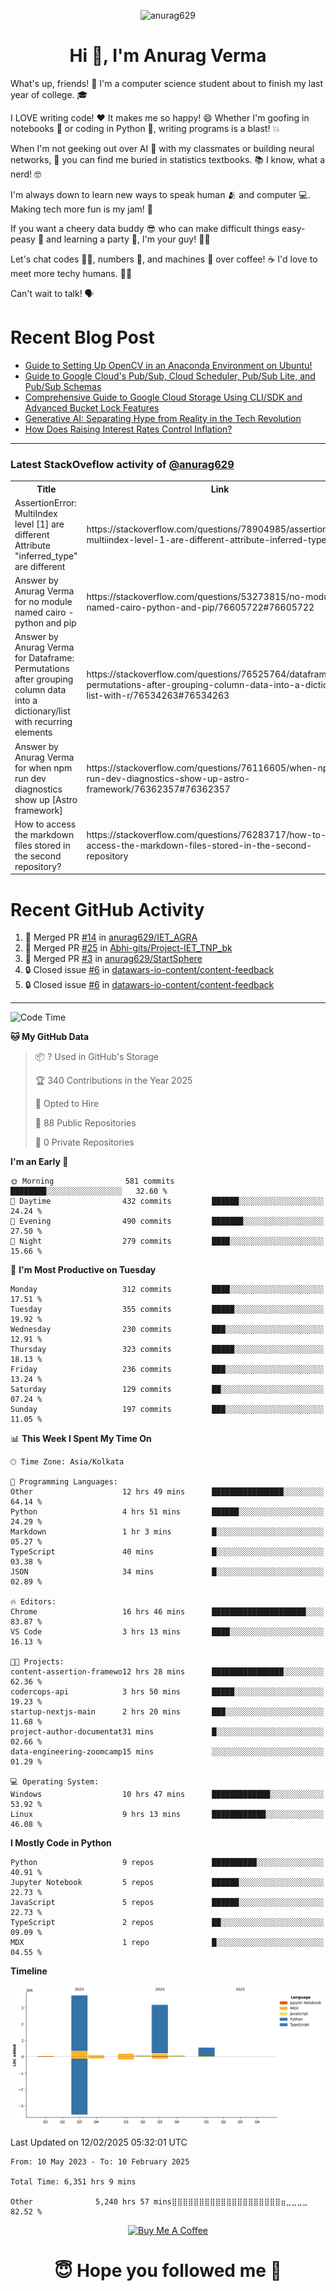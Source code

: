 

<p align="center"> <img src="https://komarev.com/ghpvc/?username=anurag629&label=Profile%20views&color=0e75b6&style=flat" alt="anurag629" /> </p>

<h1 align="center">Hi 👋, I'm Anurag Verma</h1>

What's up, friends! 👋 I'm a computer science student about to finish my last year of college. 🎓

I LOVE writing code! ❤️ It makes me so happy! 😄 Whether I'm goofing in notebooks 📓 or coding in Python 🐍, writing programs is a blast! 💥

When I'm not geeking out over AI 🤖 with my classmates or building neural networks, 🧠 you can find me buried in statistics textbooks. 📚 I know, what a nerd! 🤓

I'm always down to learn new ways to speak human 🫂 and computer 💻. Making tech more fun is my jam! 🍇

If you want a cheery data buddy 😎 who can make difficult things easy-peasy 🥝 and learning a party 🎉, I'm your guy! 🙋‍♂️

Let's chat codes 👨‍💻, numbers 🧮, and machines 🤖 over coffee! ☕ I'd love to meet more techy humans. 💁‍♂️

Can't wait to talk! 🗣️

# Recent Blog Post

<!-- BLOG-POST-LIST:START -->
- [Guide to Setting Up OpenCV in an Anaconda Environment on Ubuntu!](https://codercops.tech/blog/computer-vision-bootcamp/Guide-to-Setting-Up-OpenCV-in-an-Anaconda-Environment-on-Ubuntu!)
- [Guide to Google Cloud&#39;s Pub/Sub, Cloud Scheduler, Pub/Sub Lite, and Pub/Sub Schemas](https://codercops.tech/blog/google-cloud/Google-Clouds-Pub-Sub-Cloud-Scheduler-Pub-Sub-Lite-and-Pub-Sub-Schemas)
- [Comprehensive Guide to Google Cloud Storage Using CLI/SDK and Advanced Bucket Lock Features](https://codercops.tech/blog/google-cloud/Google-Cloud-Storage-Using-CLI-SDK-and-Advanced-Bucket-Lock-Features)
- [Generative AI: Separating Hype from Reality in the Tech Revolution](https://codercops.tech/blog/tech-latest-updates/generative-ai-seperating-hype-from-reality-in-the-tech-revolution)
- [How Does Raising Interest Rates Control Inflation?](https://codercops.tech/blog/startup-unicorn/how-does-raising-interest-rates-control-inflation)
<!-- BLOG-POST-LIST:END -->

---

### Latest StackOveflow activity of [@anurag629](https://github.com/anurag629)
<table>
  <tr><th>Title</th><th>Link</th></tr>
  <!-- STACKOVERFLOW:START --><tr><td>AssertionError: MultiIndex level [1] are different Attribute &quot;inferred_type&quot; are different</td><td>https://stackoverflow.com/questions/78904985/assertionerror-multiindex-level-1-are-different-attribute-inferred-type-are</td></tr><tr><td>Answer by Anurag Verma for no module named cairo - python and pip</td><td>https://stackoverflow.com/questions/53273815/no-module-named-cairo-python-and-pip/76605722#76605722</td></tr><tr><td>Answer by Anurag Verma for Dataframe: Permutations after grouping column data into a dictionary/list with recurring elements</td><td>https://stackoverflow.com/questions/76525764/dataframe-permutations-after-grouping-column-data-into-a-dictionary-list-with-r/76534263#76534263</td></tr><tr><td>Answer by Anurag Verma for when npm run dev diagnostics show up [Astro framework]</td><td>https://stackoverflow.com/questions/76116605/when-npm-run-dev-diagnostics-show-up-astro-framework/76362357#76362357</td></tr><tr><td>How to access the markdown files stored in the second repository?</td><td>https://stackoverflow.com/questions/76283717/how-to-access-the-markdown-files-stored-in-the-second-repository</td></tr><!-- STACKOVERFLOW:END -->
</table>

# Recent GitHub Activity
<!--START_SECTION:activity-->
1. 🎉 Merged PR [#14](https://github.com/anurag629/IET_AGRA/pull/14) in [anurag629/IET_AGRA](https://github.com/anurag629/IET_AGRA)
2. 🎉 Merged PR [#25](https://github.com/Abhi-gits/Project-IET_TNP_bk/pull/25) in [Abhi-gits/Project-IET_TNP_bk](https://github.com/Abhi-gits/Project-IET_TNP_bk)
3. 🎉 Merged PR [#3](https://github.com/anurag629/StartSphere/pull/3) in [anurag629/StartSphere](https://github.com/anurag629/StartSphere)
4. 🔒 Closed issue [#6](https://github.com/datawars-io-content/content-feedback/issues/6) in [datawars-io-content/content-feedback](https://github.com/datawars-io-content/content-feedback)
5. 🔒 Closed issue [#6](https://github.com/datawars-io-content/content-feedback/issues/6) in [datawars-io-content/content-feedback](https://github.com/datawars-io-content/content-feedback)
<!--END_SECTION:activity-->

---

<!--START_SECTION:waka-->
![Code Time](http://img.shields.io/badge/Code%20Time-6%2C351%20hrs%209%20mins-blue)

**🐱 My GitHub Data** 

> 📦 ? Used in GitHub's Storage 
 > 
> 🏆 340 Contributions in the Year 2025
 > 
> 💼 Opted to Hire
 > 
> 📜 88 Public Repositories 
 > 
> 🔑 0 Private Repositories 
 > 
**I'm an Early 🐤** 

```text
🌞 Morning                581 commits         ████████░░░░░░░░░░░░░░░░░   32.60 % 
🌆 Daytime                432 commits         ██████░░░░░░░░░░░░░░░░░░░   24.24 % 
🌃 Evening                490 commits         ███████░░░░░░░░░░░░░░░░░░   27.50 % 
🌙 Night                  279 commits         ████░░░░░░░░░░░░░░░░░░░░░   15.66 % 
```
📅 **I'm Most Productive on Tuesday** 

```text
Monday                   312 commits         ████░░░░░░░░░░░░░░░░░░░░░   17.51 % 
Tuesday                  355 commits         █████░░░░░░░░░░░░░░░░░░░░   19.92 % 
Wednesday                230 commits         ███░░░░░░░░░░░░░░░░░░░░░░   12.91 % 
Thursday                 323 commits         █████░░░░░░░░░░░░░░░░░░░░   18.13 % 
Friday                   236 commits         ███░░░░░░░░░░░░░░░░░░░░░░   13.24 % 
Saturday                 129 commits         ██░░░░░░░░░░░░░░░░░░░░░░░   07.24 % 
Sunday                   197 commits         ███░░░░░░░░░░░░░░░░░░░░░░   11.05 % 
```


📊 **This Week I Spent My Time On** 

```text
🕑︎ Time Zone: Asia/Kolkata

💬 Programming Languages: 
Other                    12 hrs 49 mins      ████████████████░░░░░░░░░   64.14 % 
Python                   4 hrs 51 mins       ██████░░░░░░░░░░░░░░░░░░░   24.29 % 
Markdown                 1 hr 3 mins         █░░░░░░░░░░░░░░░░░░░░░░░░   05.27 % 
TypeScript               40 mins             █░░░░░░░░░░░░░░░░░░░░░░░░   03.38 % 
JSON                     34 mins             █░░░░░░░░░░░░░░░░░░░░░░░░   02.89 % 

🔥 Editors: 
Chrome                   16 hrs 46 mins      █████████████████████░░░░   83.87 % 
VS Code                  3 hrs 13 mins       ████░░░░░░░░░░░░░░░░░░░░░   16.13 % 

🐱‍💻 Projects: 
content-assertion-framewo12 hrs 28 mins      ████████████████░░░░░░░░░   62.36 % 
codercops-api            3 hrs 50 mins       █████░░░░░░░░░░░░░░░░░░░░   19.23 % 
startup-nextjs-main      2 hrs 20 mins       ███░░░░░░░░░░░░░░░░░░░░░░   11.68 % 
project-author-documentat31 mins             █░░░░░░░░░░░░░░░░░░░░░░░░   02.66 % 
data-engineering-zoomcamp15 mins             ░░░░░░░░░░░░░░░░░░░░░░░░░   01.29 % 

💻 Operating System: 
Windows                  10 hrs 47 mins      █████████████░░░░░░░░░░░░   53.92 % 
Linux                    9 hrs 13 mins       ████████████░░░░░░░░░░░░░   46.08 % 
```

**I Mostly Code in Python** 

```text
Python                   9 repos             ██████████░░░░░░░░░░░░░░░   40.91 % 
Jupyter Notebook         5 repos             ██████░░░░░░░░░░░░░░░░░░░   22.73 % 
JavaScript               5 repos             ██████░░░░░░░░░░░░░░░░░░░   22.73 % 
TypeScript               2 repos             ██░░░░░░░░░░░░░░░░░░░░░░░   09.09 % 
MDX                      1 repo              █░░░░░░░░░░░░░░░░░░░░░░░░   04.55 % 
```



**Timeline**

![Lines of Code chart](https://raw.githubusercontent.com/anurag629/anurag629/main/assets/bar_graph.png)


 Last Updated on 12/02/2025 05:32:01 UTC
<!--END_SECTION:waka-->

<!--START_SECTION:waka-simple-->

```text
From: 10 May 2023 - To: 10 February 2025

Total Time: 6,351 hrs 9 mins

Other              5,240 hrs 57 mins⣿⣿⣿⣿⣿⣿⣿⣿⣿⣿⣿⣿⣿⣿⣿⣿⣿⣿⣿⣿⣶⣀⣀⣀⣀   82.52 %
```

<!--END_SECTION:waka-simple-->

<p align="center"> 
<a href="https://www.buymeacoffee.com/anurag629" target="_blank"><img src="https://cdn.buymeacoffee.com/buttons/default-orange.png" alt="Buy Me A Coffee" height="60" width="250"></a>
</p>


<h1 align="center"> 😇 Hope you followed me 🥰  </h1>
